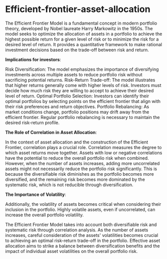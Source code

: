 # Efficient-frontier-asset-allocation
The Efficient Frontier Model is a fundamental concept in modern portfolio theory, developed by Nobel laureate Harry Markowitz in the 1950s. The model seeks to optimize the allocation of assets in a portfolio to achieve the highest possible return for a given level of risk or to minimize the risk for a desired level of return. It provides a quantitative framework to make rational investment decisions based on the trade-off between risk and return.

**Implications for investors**:

Risk Diversification: The model emphasizes the importance of diversifying investments across multiple assets to reduce portfolio risk without sacrificing potential returns.
Risk-Return Trade-off: The model illustrates that higher returns generally come with higher levels of risk. Investors must decide how much risk they are willing to accept to achieve their desired level of return.
Optimal Portfolio Selection: Investors can identify their optimal portfolios by selecting points on the efficient frontier that align with their risk preferences and return objectives.
Portfolio Rebalancing: As market conditions change, portfolio positions may drift away from the efficient frontier. Regular portfolio rebalancing is necessary to maintain the desired risk-return profile.

**The Role of Correlation in Asset Allocation**:

In the context of asset allocation and the construction of the Efficient Frontier, correlation plays a crucial role. Correlation measures the degree to which asset returns move together. Assets with low or negative correlations have the potential to reduce the overall portfolio risk when combined.
However, when the number of assets increases, adding more uncorrelated assets might not necessarily reduce the portfolio risk significantly. This is because the diversifiable risk diminishes as the portfolio becomes more diversified, and the remaining risk becomes more dominated by the systematic risk, which is not reducible through diversification.

**The Importance of Volatility**:

Additionally, the volatility of assets becomes critical when considering their inclusion in the portfolio. Highly volatile assets, even if uncorrelated, can increase the overall portfolio volatility.

The Efficient Frontier Model takes into account both diversifiable risk and systematic risk through correlation analysis. As the number of assets increases, careful consideration of the assets' volatilities becomes crucial to achieving an optimal risk-return trade-off in the portfolio. Effective asset allocation aims to strike a balance between diversification benefits and the impact of individual asset volatilities on the overall portfolio risk.
